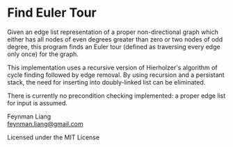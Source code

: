 Find Euler Tour
===
Given an edge list representation of a proper non-directional graph
which either has all nodes of even degrees greater than zero or two
nodes of odd degree, this program finds an Euler tour (defined as
traversing every edge only once) for the graph.

This implementation uses a recursive version of Hierholzer's algorithm of 
cycle finding followed by edge removal. By using recursion and a persistant 
stack, the need for inserting into doubly-linked list can be eliminated.

There is currently no precondition checking implemented: a proper edge
list for input is assumed.

Feynman Liang   
<feynman.liang@gmail.com>

Licensed under the MIT License
